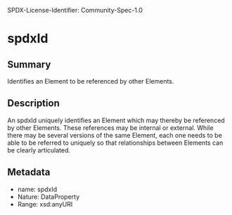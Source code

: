 SPDX-License-Identifier: Community-Spec-1.0

# spdxId

## Summary

Identifies an Element to be referenced by other Elements.

## Description

An spdxId uniquely identifies an Element which may thereby be referenced by other Elements.
These references may be internal or external.
While there may be several versions of the same Element, each one needs to be able to be referred to uniquely
so that relationships between Elements can be clearly articulated.

## Metadata

- name: spdxId
- Nature: DataProperty
- Range: xsd:anyURI
